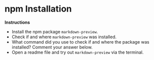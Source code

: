 # npm Installation

**Instructions**
* Install the npm package `markdown-preview`. 
* Check if and where `markdown-preview` was installed. 
* What command did you use to check if and where the package was installed? Comment your answer below. 
* Open a readme file and try out `markdown-preview` via the terminal. 

